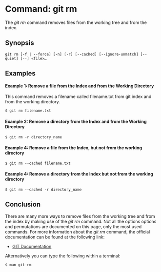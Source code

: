 # Command: git rm
The *git rm* command removes files from the working tree and from the index.

## Synopsis
```
git rm [-f | --force] [-n] [-r] [--cached] [--ignore-unmatch] [--quiet] [--] <file>…
```

## Examples
#### Example 1:  Remove a file from the Index and from the Working Directory
This command removes a filename called filename.txt from git index and from the working directory. 
```
$ git rm filename.txt
```

#### Example 2:  Remove a directory from the Index and from the Working Directory
```
$ git rm -r directory_name
```

#### Example 4:  Remove a file from the Index, but not from the working directory
```
$ git rm --cached filename.txt
```

#### Example 4:  Remove a directory from the Index but not from the working directory
```
$ git rm --cached -r directory_name
```

## Conclusion
There are many more ways to remove files from the working tree and from the index by making use
of the *git rm* command. Not all the options options and permutations are documented
on this page, only the most used commands. For more information about the *git rm*
command, the official documentation can be found at the following link:

* [GIT Documentation](https://git-scm.com/docs/git-rm)

Alternatively you can type the following within a terminal:
```bash
$ man git-rm
```
